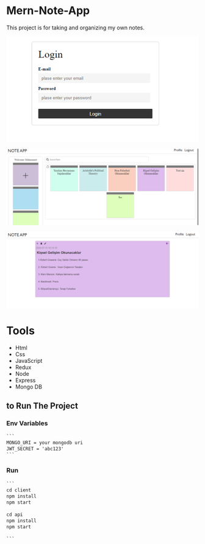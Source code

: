 # Mern-Note-App
 This project is for taking and organizing my own notes.

 ![Demo Photo](https://github.com/alimeral99/Mern-Note-App/blob/master/uploads/Ekran%20Al%C4%B1nt%C4%B1s%C4%B18.PNG)

 ![Demo Photo](https://github.com/alimeral99/Mern-Note-App/blob/master/uploads/Ekran%20Al%C4%B1nt%C4%B1s%C4%B1.PNG)

 ![Demo Photo](https://github.com/alimeral99/Mern-Note-App/blob/master/uploads/Ekran%20Al%C4%B1nt%C4%B1s%C4%B12.PNG)

  # Tools
  - Html
  - Css
  - JavaScript
  - Redux
  - Node
  - Express
  - Mongo DB

   ## to Run The Project
   ### Env Variables

    ```
    MONGO_URI = your mongodb uri
    JWT_SECRET = 'abc123'
    ```

   ### Run
    ```
    cd client
    npm install
    npm start

    cd api
    npm install
    npm start
       
    ```


